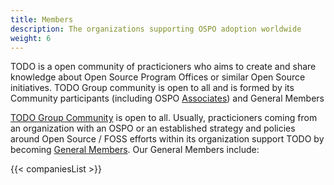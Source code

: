 ```yaml
---
title: Members
description: The organizations supporting OSPO adoption worldwide
weight: 6
---
```


TODO is a open community of practicioners who aims to create and share knowledge about Open Source Program Offices or similar Open Source initiatives. TODO Group community is open to all and is formed by its Community participants (including OSPO [Associates](/associates)) and General Members

[TODO Group Community](https://todogroup.org/community/) is open to all. Usually, practicioners coming from an organization with an OSPO or an established strategy and policies around Open Source / FOSS efforts within its organization support TODO by becoming [General Members](https://todogroup.org/join/). Our General Members include:

{{< companiesList >}}
